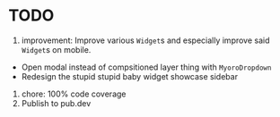 # TODO

1. improvement: Improve various `Widget`s and especially improve said `Widget`s on mobile.

- Open modal instead of compsitioned layer thing with `MyoroDropdown`
- Redesign the stupid stupid baby widget showcase sidebar

1. chore: 100% code coverage
1. Publish to pub.dev
